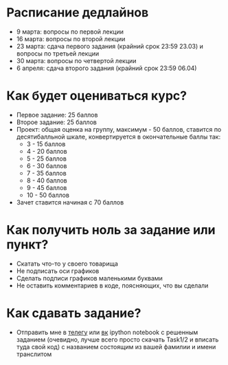 # Расписание дедлайнов

- 9 марта: вопросы по первой лекции
- 16 марта: вопросы по второй лекции
- 23 марта: сдача первого задания (крайний срок 23:59 23.03) и вопросы по третьей лекции
- 30 марта: вопросы по четвертой лекции
- 6 апреля: сдача второго задания (крайний срок 23:59 06.04)

# Как будет оцениваться курс?

- Первое задание: 25 баллов
- Второе задание: 25 баллов
- Проект: общая оценка на группу, максимум - 50 баллов, ставится по десятибалльной шкале, конвертируется в окончательные баллы так:
  - 3 - 15 баллов
  - 4 - 20 баллов
  - 5 - 25 баллов
  - 6 - 30 баллов
  - 7 - 35 баллов
  - 8 - 40 баллов
  - 9 - 45 баллов
  - 10 - 50 баллов
- Зачет ставится начиная с 70 баллов

# Как получить ноль за задание или пункт?

- Скатать что-то у своего товарища 
- Не подписать оси графиков
- Сделать подписи графиков маленькими буквами 
- Не оставить комментариев в коде, поясняющих, что вы сделали

# Как сдавать задание?

- Отправить мне в [телегу](https://t.me/teimy42) или [вк](https://vk.com/rwunt) ipython notebook с решенным заданием (очевидно, лучше всего просто скачать Task1/2 и вписать туда свой код) с названием состоящим из вашей фамилии и имени транслитом

